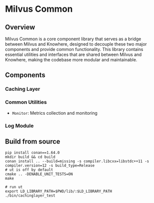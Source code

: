# Milvus Common

## Overview

Milvus Common is a core component library that serves as a bridge between Milvus and Knowhere, designed to decouple these two major components and provide common functionality. This library contains essential utilities and interfaces that are shared between Milvus and Knowhere, making the codebase more modular and maintainable.

## Components

### Caching Layer

### Common Utilities
- `Monitor`: Metrics collection and monitoring

### Log Module


## Build from source

```
pip install conan==1.64.0
mkdir build && cd build
conan install .. --build=missing -s compiler.libcxx=libstdc++11 -s compiler.version=12 -s build_type=Release
# ut is off by default
cmake .. -DENABLE_UNIT_TESTS=ON
make

# run ut
export LD_LIBRARY_PATH=$PWD/lib/:$LD_LIBRARY_PATH
./bin/cachinglayer_test
```
